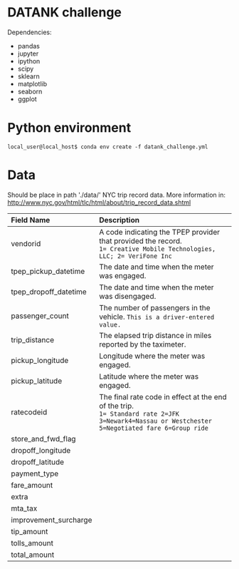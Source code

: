 # DATANK challenge

Dependencies:
- pandas
- jupyter
- ipython
- scipy
- sklearn
- matplotlib
- seaborn
- ggplot

# Python environment
```console
local_user@local_host$ conda env create -f datank_challenge.yml
```

# Data
Should be place in path './data/'
NYC trip record data. More information in:
http://www.nyc.gov/html/tlc/html/about/trip_record_data.shtml

| Field Name | Description |
| :---         | :---           |
| vendorid   | A code indicating the TPEP provider that provided the record.<br/> `1= Creative Mobile Technologies, LLC; 2= VeriFone Inc` |
| tpep_pickup_datetime   | The date and time when the meter was engaged. |
| tpep_dropoff_datetime   | The date and time when the meter was disengaged. |
| passenger_count   | The number of passengers in the vehicle. `This is a driver-entered value.` |
| trip_distance   | The elapsed trip distance in miles reported by the taximeter. |
| pickup_longitude   | Longitude where the meter was engaged. |
| pickup_latitude   | Latitude where the meter was engaged. |
| ratecodeid   | The final rate code in effect at the end of the trip.<br/> `1= Standard rate 2=JFK 3=Newark4=Nassau or Westchester 5=Negotiated fare 6=Group ride`    |
| store_and_fwd_flag   |       |
| dropoff_longitude   |       |
| dropoff_latitude   |       |
| payment_type   |       |
| fare_amount   |       |
| extra   |       |
| mta_tax   |       |
| improvement_surcharge   |       |
| tip_amount   |       |
| tolls_amount   |       |
| total_amount   |       |
